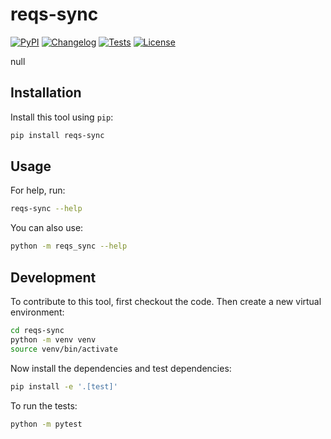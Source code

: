 # reqs-sync

[![PyPI](https://img.shields.io/pypi/v/reqs-sync.svg)](https://pypi.org/project/reqs-sync/)
[![Changelog](https://img.shields.io/github/v/release/saaspegasus/reqs-sync?include_prereleases&label=changelog)](https://github.com/saaspegasus/reqs-sync/releases)
[![Tests](https://github.com/saaspegasus/reqs-sync/actions/workflows/test.yml/badge.svg)](https://github.com/saaspegasus/reqs-sync/actions/workflows/test.yml)
[![License](https://img.shields.io/badge/license-Apache%202.0-blue.svg)](https://github.com/saaspegasus/reqs-sync/blob/master/LICENSE)

null

## Installation

Install this tool using `pip`:
```bash
pip install reqs-sync
```
## Usage

For help, run:
```bash
reqs-sync --help
```
You can also use:
```bash
python -m reqs_sync --help
```
## Development

To contribute to this tool, first checkout the code. Then create a new virtual environment:
```bash
cd reqs-sync
python -m venv venv
source venv/bin/activate
```
Now install the dependencies and test dependencies:
```bash
pip install -e '.[test]'
```
To run the tests:
```bash
python -m pytest
```
